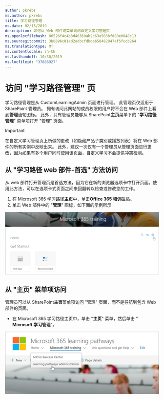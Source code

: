 ```yaml
---
author: pkrebs
ms.author: pkrebs
title: 学习路径管理
ms.date: 02/15/2019
description: 如何从 Web 部件或菜单访问自定义学习管理页
ms.openlocfilehash: 86526f4c4b3d46360ab2c63a503bfd80e0848c13
ms.sourcegitcommit: 3b8896c81ad2adbcfdbda658482847af5fccb264
ms.translationtype: MT
ms.contentlocale: zh-CN
ms.lasthandoff: 10/30/2019
ms.locfileid: "37886927"
---
```

# <a name="access-the-learning-pathways-administration-page"></a>访问 "学习路径管理" 页

学习路径管理是从 CustomLearningAdmin 页面进行管理。 此管理页仅适用于 SharePoint 管理员。 拥有访问此网站的成员权限的用户将不会在 Web 部件上看到**管理**齿轮图标。 此外，只有管理员能够从 SharePoint**主页**菜单下的 "**学习路径管理**" 菜单项打开 "管理" 页面。 

> [!IMPORTANT]
> 在自定义学习管理页上所做的更改（如隐藏产品子类别或播放列表）将在 Web 部件的所有实例中反映出来。 此外，建议一次仅有一个管理员从管理页面进行更改，因为如果有多个用户同时使用该页面，自定义学习不会提供冲突检测。  

## <a name="access-from-the-learning-pathways-web-part---preferred-method"></a>从 "学习路径 web 部件-首选" 方法访问
从 web 部件打开管理页是首选方法，因为它在新的浏览器选项卡中打开页面。使用此方法，可以在选项卡式页面之间来回翻转以检查或修改您的工作。  

1. 在 Microsoft 365 学习路径**主页**中，单击**Office 365 培训**磁贴。
2. 单击 Web 部件中的 "**管理**" 图标，如下面的示例所示  

![cg-adminaccbtn](media/cg-adminaccbtn.png)

## <a name="access-from-the-home-menu-item"></a>从 "主页" 菜单项访问
管理员可以从 SharePoint**主页**菜单项访问 "管理" 页面，而不是导航到包含 Web 部件的页面。 

- 在 Microsoft 365 学习路径主页中，单击 "**主页**" 菜单，然后单击 " **Microsoft 学习管理**"。

![cg-adminaccmenu](media/cg-adminaccmenu.png)